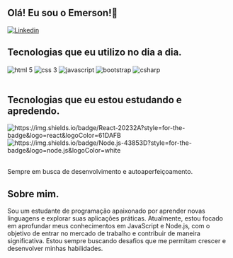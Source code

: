 

## Olá! Eu sou o Emerson!👋
[![Linkedin](https://img.shields.io/badge/LinkedIn-0077B5?style=for-the-badge&logo=linkedin&logoColor=white)](https://www.linkedin.com/in/emerson-henrique-dos-santos-mariano-a0551b302/)

## Tecnologias que eu utilizo no dia a dia.
<div style="display: inline_block">
  <img align="center" alt="html 5" src="https://img.shields.io/badge/HTML5-E34F26?style=for-the-badge&logo=html5&logoColor=white"/>
  <img align="center" alt="css 3" src="https://img.shields.io/badge/CSS3-1572B6?style=for-the-badge&logo=css3&logoColor=white"/>
  <img align="center" alt="javascript" src="https://img.shields.io/badge/JavaScript-F7DF1E?style=for-the-badge&logo=javascript&logoColor=black"/>
  <img align="center" alt="bootstrap" src="https://img.shields.io/badge/Bootstrap-563D7C?style=for-the-badge&logo=bootstrap&logoColor=white"/>
  <img align="center" alt="csharp" src="https://img.shields.io/badge/C%23-239120?style=for-the-badge&logo=c-sharp&logoColor=white"/>
</div><br/>

## Tecnologias que eu estou estudando e apredendo.
<div style="display: inline_block">
  <img align="center" alt="https://img.shields.io/badge/React-20232A?style=for-the-badge&logo=react&logoColor=61DAFB"/>
  <img align="center" alt="https://img.shields.io/badge/Node.js-43853D?style=for-the-badge&logo=node.js&logoColor=white"/>
</div><br/>


Sempre em busca de desenvolvimento e autoaperfeiçoamento.

## Sobre mim.
Sou um estudante de programação apaixonado por aprender novas linguagens e explorar suas aplicações práticas. Atualmente, estou focado em aprofundar meus conhecimentos em JavaScript e Node.js, com o objetivo de entrar no mercado de trabalho e contribuir de maneira significativa. Estou sempre buscando desafios que me permitam crescer e desenvolver minhas habilidades.

